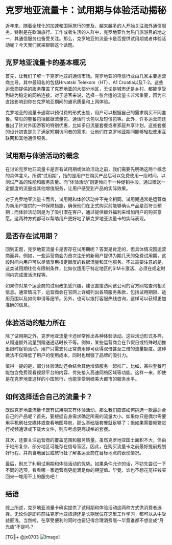 # 克罗地亚流量卡：试用期与体验活动揭秘

近年来，随着全球化的加速和国际旅行的普及，越来越多的人开始关注海外通信服务。特别是在欧洲旅行、工作或者生活的人群中，克罗地亚作为热门旅游目的地之一，其通信服务也备受关注。那么，克罗地亚的流量卡是否提供试用期或者体验活动呢？今天我们就来聊聊这个话题。

## 克罗地亚流量卡的基本概况

首先，让我们了解一下克罗地亚的通信市场。克罗地亚的电信行业由几家主要运营商主导，其中最知名的包括Hrvatski Telekom（HT）、A1 Croatia以及T-2。这些运营商提供的服务覆盖了克罗地亚的大部分地区，无论是城市还是乡村，都能享受到较为稳定的网络连接。对于游客来说，选择一张合适的流量卡非常重要，因为它直接影响到你在克罗地亚期间的通讯质量和上网体验。

克罗地亚的流量卡通常以预付费的形式出售，用户可以根据自己的需求购买不同套餐。常见的套餐包括数据流量包、通话时长包以及短信包等。此外，许多运营商还推出了针对外国游客的特别优惠，比如多日流量套餐或者家庭共享计划。这些套餐的设计初衷是为了满足短期访问者的需求，让他们在克罗地亚期间能够轻松使用互联网和其他通信服务。

## 试用期与体验活动的概念

在讨论克罗地亚流量卡是否有试用期或体验活动之前，我们需要先明确这两个概念的具体含义。所谓“试用期”，指的是用户在购买产品后可以免费使用一段时间，以测试产品的性能和服务质量。而“体验活动”则更倾向于一种促销手段，通过赠送一定额度的流量或其他增值服务，让用户感受到产品的实际效果。

对于克罗地亚流量卡而言，试用期和体验活动并不完全相同。试用期通常是运营商为新用户提供的一种保障措施，确保他们在正式购买前能够确认产品是否符合预期；而体验活动则是为了吸引潜在客户，通过提供额外福利来增加用户的购买意愿。这两种方式都可以帮助用户更好地了解克罗地亚流量卡的实际表现。

## 是否存在试用期？

回到正题，克罗地亚流量卡是否存在试用期呢？答案是肯定的，但具体情况因运营商而异。例如，一些运营商会为首次注册的新用户提供为期几天的免费试用期，这段时间内用户可以尽情享用指定额度的数据流量和其他服务。不过需要注意的是，这类试用期往往有限制条件，比如仅适用于特定地区的SIM卡激活、必须在规定时间内完成激活流程等。

如果你对某个运营商的试用政策感兴趣，建议直接访问该公司的官方网站查询相关信息。通常情况下，运营商会在官网上详细列出各项服务条款，包括试用期限、适用范围以及如何申请等细节。另外，也可以拨打客服热线咨询，这样可以获得更加准确的信息。

## 体验活动的魅力所在

除了试用期之外，克罗地亚流量卡还经常推出各种体验活动。这些活动形式多样，从赠送额外流量到赠送通话时长不等。例如，某些运营商会在节假日或特殊时期推出限时促销活动，用户只需支付正常费用即可获得双倍甚至三倍的流量额度。这种做法不仅降低了用户的使用成本，同时也增强了品牌的吸引力。

值得一提的是，部分体验活动还会结合其他增值服务一起推广。比如，某些套餐可能包含免费观看视频平台的内容、优先接入高速网络区域等功能。这样一来，即使是在克罗地亚这样的小国旅行，也能享受到媲美大都市的服务水平。

## 如何选择适合自己的流量卡？

既然克罗地亚流量卡既有试用期又有体验活动，那么我们应该如何挑选一款最适合自己的产品呢？首先，要根据自身需求确定所需的流量大小。如果你只是偶尔需要用手机刷社交媒体或查看地图导航，那么基础版套餐就足够了；但如果需要频繁进行视频通话或下载大文件，则应考虑更高规格的套餐。

其次，还要关注运营商的覆盖范围和服务质量。虽然克罗地亚国土面积不大，但由于地形复杂，部分地区可能存在信号盲区。因此，在购买流量卡之前最好提前规划好行程，并向当地居民或旅行社了解各运营商在目标地点的表现情况。

最后，别忘了利用试用期和体验活动的优势。如果条件允许的话，不妨先尝试一下不同的选项，看看哪一家运营商更能满足你的期望值。毕竟，谁也不想花冤枉钱买回来一堆用不上的服务吧！

## 结语

综上所述，克罗地亚流量卡确实提供了试用期和体验活动这两种方式供消费者选择。无论你是即将前往克罗地亚旅游还是长期居住在这里工作学习，都可以从中受益匪浅。当然啦，在享受便利的同时也要记得合理消费哦～毕竟谁都不想变成“月光族”不是吗？

[TG💪+ @jx0703 ![Image](https://github.com/user-attachments/assets/dbca1d08-cadb-493c-b0ec-ad6f7a83f270)]